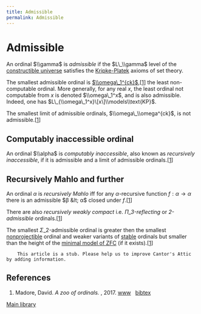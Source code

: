```yaml
---
title: Admissible
permalink: Admissible
---
```

# Admissible











An ordinal $\\gamma$ is *admissible* if the $L\_\\gamma$ level of the
[constructible
universe](Constructible_universe "Constructible universe")
satisfies the
[Kripke-Platek](Kripke-Platek "Kripke-Platek")
axioms of set theory.

The smallest admissible ordinal is
[$\\omega\_1^{ck}$](Church-Kleene "Church-Kleene"),\[[1](#bibkey_Madore2017:OrdinalZoo)\]
the least non-computable ordinal. More generally, for any real $x$, the
least ordinal not computable from $x$ is denoted $\\omega\_1^x$, and is
also admissible. Indeed, one has
$L\_{\\omega\_1^x}\[x\]\\models\\text{KP}$.

The smallest limit of admissible ordinals, $\\omega\_\\omega^{ck}$, is
not admissible.\[[1](#bibkey_Madore2017:OrdinalZoo)\]

## Computably inaccessible ordinal

An ordinal $\\alpha$ is *computably inaccessible*, also known as
*recursively inaccessible*, if it is admissible and a limit of
admissible ordinals.\[[1](#bibkey_Madore2017:OrdinalZoo)\]

## Recursively Mahlo and further

An ordinal $α$ is *recursively Mahlo* iff for any $α$-recursive function
$f : α → α$ there is an admissible $β &lt; α$ closed under
$f$.\[[1](#bibkey_Madore2017:OrdinalZoo)\]

There are also *recursively weakly compact* i.e. *$Π\_3$-reflecting* or
*2-admissible* ordinals.\[[1](#bibkey_Madore2017:OrdinalZoo)\]

The smallest $Σ\_2$-admissible ordinal is greater then the smallest
<a href="Nonprojectible" class="mw-redirect" title="Nonprojectible">nonprojectible</a>
ordinal and weaker variants of
[stable](Stable "Stable")
ordinals but smaller than the height of the
<a href="Transitive_ZFC_model" class="mw-redirect" title="Transitive ZFC model">minimal model of ZFC</a>
(if it exists).\[[1](#bibkey_Madore2017:OrdinalZoo)\]

  

        This article is a stub. Please help us to improve Cantor's Attic by adding information.

## References

1.  <span id="bibkey_Madore2017:OrdinalZoo">Madore, David. *A zoo of
    ordinals.* , 2017.
    <a href="http://www.madore.org/~david/math/ordinal-zoo.pdf" class="extiw">www</a>   <a href="javascript:bibpopup(&#39;@article%7BMadore2017:OrdinalZoo,%20%20%20%20AUTHOR%20=%20%7BMadore,%20David%7D,%3Cbr%3E%20%20%20%20%20TITLE%20=%20%7BA%20zoo%20of%20ordinals%7D,%3Cbr%3E%20%20%20%20%20%20YEAR%20=%20%7B2017%7D,%3Cbr%3E%20%20%20%20%20%20%20URL%20=%20%7Bhttp://www.madore.org/~david/math/ordinal-zoo.pdf%7D%7D&#39;)" class="bibtex">bibtex</a></span>

[Main
library](Library "Library")


